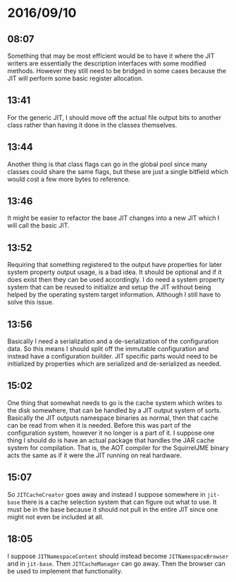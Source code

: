 # 2016/09/10

## 08:07

Something that may be most efficient would be to have it where the JIT writers
are essentially the description interfaces with some modified methods. However
they still need to be bridged in some cases because the JIT will perform
some basic register allocation.

## 13:41

For the generic JIT, I should move off the actual file output bits to another
class rather than having it done in the classes themselves.

## 13:44

Another thing is that class flags can go in the global pool since many classes
could share the same flags, but these are just a single bitfield which would
cost a few more bytes to reference.

## 13:46

It might be easier to refactor the base JIT changes into a new JIT which I
will call the basic JIT.

## 13:52

Requiring that something registered to the output have properties for later
system property output usage, is a bad idea. It should be optional and if it
does exist then they can be used accordingly. I do need a system property
system that can be reused to initialize and setup the JIT without being
helped by the operating system target information. Although I still have to
solve this issue.

## 13:56

Basically I need a serialization and a de-serialization of the configuration
data. So this means I should split off the immutable configuration and instead
have a configuration builder. JIT specific parts would need to be initialized
by properties which are serialized and de-serialized as needed.

## 15:02

One thing that somewhat needs to go is the cache system which writes to the
disk somewhere, that can be handled by a JIT output system of sorts. Basically
the JIT outputs namespace binaries as normal, then that cache can be read from
when it is needed. Before this was part of the configuration system, however
it no longer is a part of it. I suppose one thing I should do is have an actual
package that handles the JAR cache system for compilation. That is, the AOT
compiler for the SquirrelJME binary acts the same as if it were the JIT
running on real hardware.

## 15:07

So `JITCacheCreator` goes away and instead I suppose somewhere in `jit-base`
there is a cache selection system that can figure out what to use. It must
be in the base because it should not pull in the entire JIT since one might not
even be included at all.

## 18:05

I suppose `JITNamespaceContent` should instead become `JITNamespaceBrowser` and
in `jit-base`. Then `JITCacheManager` can go away. Then the browser can be
used to implement that functionality.

